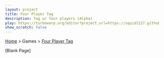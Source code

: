 ```yaml
---
layout: project
title: Four Player Tag
description: Tag w/ four players (Alpha)
play: https://turbowarp.org/editor?project_url=https://squid1127.github.io/cool-turbowarp-projects/cool/four-player-platformer/turbowarp/v1.sb3&interpolate&clones=Infinity&offscreen&limitless&hqpen
show_scratch: false
---
```


[Home](/cool-turbowarp-projects/) > Games > [Four Player Tag](about.md)

[Blank Page]
